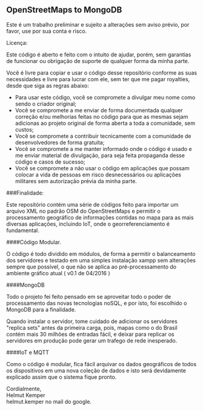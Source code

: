 OpenStreetMaps to MongoDB
-------------------------

Este é um trabalho preliminar e sujeito a alterações sem aviso prévio, por favor, use por sua conta e risco.

Licença:

Este código é aberto e feito com o intuito de ajudar, porém, sem garantias de funcionar ou obrigação de suporte de qualquer forma da minha parte.

Você é livre para copiar e usar o código desse repositório conforme as suas necessidades e livre para lucrar com ele, sem ter que me pagar royalties, desde que siga as regras abaixo:

* Para usar este código, você se compromete a divulgar meu nome como sendo o criador original;
* Você se compromete a me enviar de forma documentada qualquer correção e/ou melhorias feitas no código para que as mesmas sejam adicionas ao projeto original de forma aberta a toda a comunidade, sem custos;
* Você se compromete a contribuir tecnicamente com a comunidade de desenvolvedores de forma gratuita;
* Você se compromete a me manter informado onde o código é usado e me enviar material de divulgação, para seja feita propaganda desse código e casos de sucesso;
* Você se compromete a não usar o código em aplicações que possam colocar a vida de pessoas em risco desnecessários ou aplicações militares sem autorização prévia da minha parte.

###Finalidade:

Este repositório contém uma série de códigos feito para importar um arquivo XML no padrão OSM do OpenStreetMaps e permitir o processamento geográfico de informações contidas no mapa para as mais diversas aplicações, incluindo IoT, onde o georreferenciamento é fundamental.

####Código Modular.

O código é todo dividido em módulos, de forma a permitir o balanceamento dos servidores e testado em uma simples instalação xampp sem alterações sempre que possível, o que não se aplica ao pré-processamento do ambiente gráfico atual ( v0.1 de 04/2016 )

####MongoDB

Todo o projeto fei feito pensado em se aproveitar todo o poder de processamento das novas tecnologias noSQL, e por isto, foi escolhido o MongoDB para a finalidade.

Quando instalar o servidor, tome cuidado de adicionar os servidores "replica sets" antes da primeira carga, pois, mapas como o do Brasil contém mais 30 milhões de entradas fácil, e deixar para replicar os servidores em produção pode gerar um trafego de rede inesperado.

####IoT e MQTT

Como o código é modular, fica fácil arquivar os dados geográficos de todos os dispositivos em uma nova coleção de dados e isto será devidamente explicado assim que o sistema fique pronto.

Cordialmente,<br>
Helmut Kemper<br>
helmut.kemper no mail do google.
